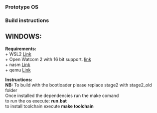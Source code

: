 ### Prototype OS

### Build instructions

## WINDOWS:<br>

  <b>Requirements:</b><br>
    + WSL2 [Link](https://learn.microsoft.com/it-it/windows/wsl/install)<br>
    + Open Watcom 2 with 16 bit support. [link](https://github.com/open-watcom/open-watcom-v2)<br>
    + nasm [Link](https://www.nasm.us/)<br>
    + qemu [Link](https://qemu.weilnetz.de/w64/)<br>
  
  <b>Instructions:</b><br>
      <b>NB:</b> To build with the bootloader please replace stage2 with stage2_old folder<br>
      Once installed the dependencies run the make comand<br>
      to run the os execute: <b>run.bat</b><br>
      to install toolchain execute <b>make toolchain</b>